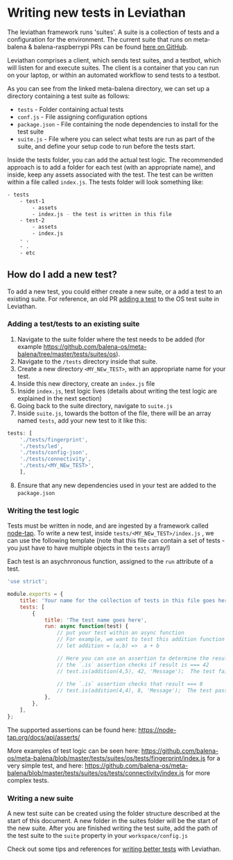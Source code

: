 # Writing new tests in Leviathan

The leviathan framework runs 'suites'. A suite is a collection of tests and a configuration for the environment. The current suite that runs on meta-balena & balena-raspberrypi PRs can be found [here on GitHub](https://github.com/balena-os/meta-balena/tree/master/tests/suites/os).

Leviathan comprises a client, which sends test suites, and a testbot, which will listen for and execute suites. The client is a container that you can run on your laptop, or within an automated workflow to send tests to a testbot.

As you can see from the linked meta-balena directory, we can set up a directory containing a test suite as follows:
- `tests` - Folder containing actual tests
- `conf.js` - File assigning configuration options
- `package.json` - File containing the node dependencies to install for the test suite
- `suite.js` - File where you can select what tests are run as part of the suite, and define your setup code to run before the tests start.

Inside the tests folder, you can add the actual test logic. The recommended approach is to add a folder for each test (with an appropriate name), and inside, keep any assets associated with the test. The test can be written within a file called `index.js`. The tests folder will look something like:

```bash
- tests
    - test-1
        - assets
        - index.js - the test is written in this file
    - test-2
        - assets
        - index.js
    - .
    - .
    - etc 
```

## How do I add a new test?

To add a new test, you could either create a new suite, or a add a test to an existing suite.
For reference, an old PR [adding a test](https://github.com/balena-os/leviathan/commit/0ec26632881ef2c262e67d30ebccaaf0611b01ad#diff-df7b8717d54947445c5900174e15e5cf) to the OS test suite in Leviathan.

### Adding a test/tests to an existing suite

1. Navigate to the suite folder where the test needs to be added (for example https://github.com/balena-os/meta-balena/tree/master/tests/suites/os). 
2. Navigate to the `/tests` directory inside that suite.
3. Create a new directory `<MY_NEw_TEST>`, with an appropriate name for your test.
4. Inside this new directory, create an `index.js` file
5. Inside `index.js`, test logic lives (details about writing the test logic are explained in the next section)
6. Going back to the suite directory, navigate to `suite.js`
7. Inside `suite.js`, towards the botton of the file, there will be an array named `tests`, add your new test to it like this:
```js
tests: [
    './tests/fingerprint',
    './tests/led',
    './tests/config-json',
    './tests/connectivity',
    './tests/<MY_NEw_TEST>',
    ],
```
8. Ensure that any new dependencies used in your test are added to the `package.json`


### Writing the test logic

Tests must be written in node, and are ingested by a framework called [node-tap](https://node-tap.org/docs/api/asserts/). 
To write a new test, inside `tests/<MY_NEw_TEST>/index.js` , we can use the following template (note that this file can contain a set of tests - you just have to have multiple objects in the `tests` array!)

Each test is an asychnronous function, assigned to the `run` attribute of a test.

```js
'use strict';

module.exports = {
    title: 'Your name for the collection of tests in this file goes here',
    tests: [
        {
            title: 'The test name goes here',
            run: async function(test) { 
                // put your test within an async function
                // For example, we want to test this addition function
                // let addition = (a,b) =>  a + b

                // Here you can use an assertion to determine the result of the test for example:
                // the `.is` assertion checks if result is === 42
                // test.is(addition(4,5), 42, 'Message');  The test fails with Message!
                
                // the `.is` assertion checks that result === 8
                // test.is(addition(4,4), 8, 'Message');  The test passes!
            },
        },
    ],
};
```
The supported assertions can be found here: https://node-tap.org/docs/api/asserts/

More examples of test logic can be seen here: https://github.com/balena-os/meta-balena/blob/master/tests/suites/os/tests/fingerprint/index.js for a very simple test, and here: https://github.com/balena-os/meta-balena/blob/master/tests/suites/os/tests/connectivity/index.js for more complex tests. 

### Writing a new suite

A new test suite can be created using the folder structure described at the start of this document. A new folder in the suites folder will be the start of the new suite. After you are finished writing the test suite, add the path of the test suite to the `suite` property in your `workspace/config.js`

Check out some tips and references for [writing better tests](reference-tips.md) with Leviathan.
